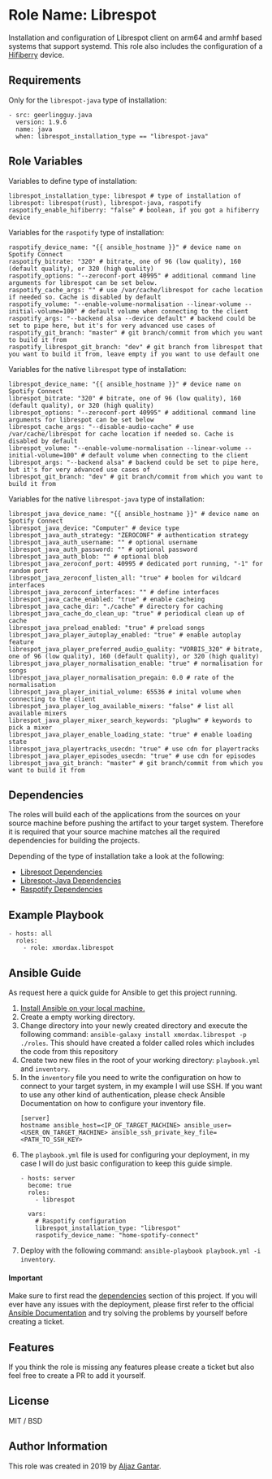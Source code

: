 Role Name: Librespot
=========

Installation and configuration of Librespot client on arm64 and armhf based systems that support systemd. This role also
includes the configuration of a [Hifiberry](https://www.hifiberry.com/shop/boards/hifiberry-dac-rtc/) device.

Requirements
------------

Only for the ```librespot-java``` type of installation:
```
- src: geerlingguy.java
  version: 1.9.6
  name: java
  when: librespot_installation_type == "librespot-java"
```

Role Variables
--------------
Variables to define type of installation:
```
librespot_installation_type: librespot # type of installation of librespot: librespot(rust), librespot-java, raspotify
raspotify_enable_hifiberry: "false" # boolean, if you got a hifiberry device
```
Variables for the ```raspotify``` type of installation:
```
raspotify_device_name: "{{ ansible_hostname }}" # device name on Spotify Connect
raspotify_bitrate: "320" # bitrate, one of 96 (low quality), 160 (default quality), or 320 (high quality)
raspotify_options: "--zeroconf-port 40995" # additional command line arguments for librespot can be set below.
raspotify_cache_args: "" # use /var/cache/librespot for cache location if needed so. Cache is disabled by default
raspotify_volume: "--enable-volume-normalisation --linear-volume --initial-volume=100" # default volume when connecting to the client
raspotify_args: "--backend alsa --device default" # backend could be set to pipe here, but it's for very advanced use cases of
raspotify_git_branch: "master" # git branch/commit from which you want to build it from
raspotify_librespot_git_branch: "dev" # git branch from librespot that you want to build it from, leave empty if you want to use default one
```
Variables for the native ```librespot``` type of installation:
```
librespot_device_name: "{{ ansible_hostname }}" # device name on Spotify Connect
librespot_bitrate: "320" # bitrate, one of 96 (low quality), 160 (default quality), or 320 (high quality)
librespot_options: "--zeroconf-port 40995" # additional command line arguments for librespot can be set below
librespot_cache_args: "--disable-audio-cache" # use /var/cache/librespot for cache location if needed so. Cache is disabled by default
librespot_volume: "--enable-volume-normalisation --linear-volume --initial-volume=100" # default volume when connecting to the client
librespot_args: "--backend alsa" # backend could be set to pipe here, but it's for very advanced use cases of
librespot_git_branch: "dev" # git branch/commit from which you want to build it from
```
Variables for the native ```librespot-java``` type of installation:
```
librespot_java_device_name: "{{ ansible_hostname }}" # device name on Spotify Connect
librespot_java_device: "Computer" # device type
librespot_java_auth_strategy: "ZEROCONF" # authentication strategy
librespot_java_auth_username: "" # optional username
librespot_java_auth_password: "" # optional password
librespot_java_auth_blob: "" # optional blob
librespot_java_zeroconf_port: 40995 # dedicated port running, "-1" for random port
librespot_java_zeroconf_listen_all: "true" # boolen for wildcard interfaces
librespot_java_zeroconf_interfaces: "" # define interfaces
librespot_java_cache_enabled: "true" # enable cacheing
librespot_java_cache_dir: "./cache" # directory for caching
librespot_java_cache_do_clean_up: "true" # periodical clean up of cache
librespot_java_preload_enabled: "true" # preload songs
librespot_java_player_autoplay_enabled: "true" # enable autoplay feature
librespot_java_player_preferred_audio_quality: "VORBIS_320" # bitrate, one of 96 (low quality), 160 (default quality), or 320 (high quality)
librespot_java_player_normalisation_enable: "true" # normalisation for songs
librespot_java_player_normalisation_pregain: 0.0 # rate of the normalisation
librespot_java_player_initial_volume: 65536 # inital volume when connecting to the client
librespot_java_player_log_available_mixers: "false" # list all available mixers
librespot_java_player_mixer_search_keywords: "plughw" # keywords to pick a mixer
librespot_java_player_enable_loading_state: "true" # enable loading state
librespot_java_playertracks_usecdn: "true" # use cdn for playertracks
librespot_java_player_episodes_usecdn: "true" # use cdn for episodes
librespot_java_git_branch: "master" # git branch/commit from which you want to build it from
```

Dependencies
------------

The roles will build each of the applications from the sources on your source machine before pushing the artifact to 
your target system. Therefore it is required that your source machine matches all the required dependencies for building
the projects.

Depending of the type of installation take a look at the following:
* [Librespot Dependencies](https://github.com/librespot-org/librespot#building)
* [Librespot-Java Dependencies](https://github.com/librespot-org/librespot-java#build-it)
* [Raspotify Dependencies](https://github.com/dtcooper/raspotify#building-the-package-yourself)

Example Playbook
----------------

    - hosts: all
      roles:
        - role: xmordax.librespot

Ansible Guide
-------------
As request here a quick guide for Ansible to get this project running.

1. [Install Ansible on your local machine.](https://docs.ansible.com/ansible/latest/installation_guide/intro_installation.html)
2. Create a empty working directory.
3. Change directory into your newly created directory and execute the following command: ```ansible-galaxy install xmordax.librespot -p ./roles```.
This should have created a folder called roles which includes the code from this repository
4. Create two new files in the root of your working directory: ```playbook.yml``` and ```inventory```.
5. In the ```inventory``` file you need to write the configuration on how to connect to your target system, in my
example I will use SSH. If you want to use any other kind of authentication, please check Ansible Documentation on how
to configure your inventory file.
    ```
    [server]
    hostname ansible_host=<IP_OF_TARGET_MACHINE> ansible_user=<USER_ON_TARGET_MACHINE> ansible_ssh_private_key_file=<PATH_TO_SSH_KEY>
    ``` 
6. The ```playbook.yml``` file is used for configuring your deployment, in my case I will do just basic configuration to
keep this guide simple.
    ```
    - hosts: server
      become: true
      roles:
        - librespot
    
      vars:
        # Raspotify configuration
        librespot_installation_type: "librespot"
        raspotify_device_name: "home-spotify-connect"
    ```
7. Deploy with the following command: ```ansible-playbook playbook.yml -i inventory```.

#### Important
Make sure to first read the [dependencies](https://github.com/xMordax/ansible-role-librespot#dependencies) section of
this project. If you will ever have any issues with the deployment, please first refer to the official [ Ansible Documentation](https://docs.ansible.com/ansible/latest/index.html)
and try solving the problems by yourself before creating a ticket.

Features
-------

If you think the role is missing any features please create a ticket but also feel free to create a PR to add it 
yourself.

License
-------

MIT / BSD

Author Information
------------------

This role was created in 2019 by [Aljaz Gantar](https://github.com/xMordax).
